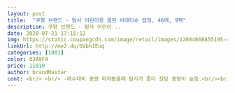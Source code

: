 ```yaml
---
layout: post 
title:  "쿠팡 브랜드 - 탐사 어린이용 클린 비데티슈 캡형, 46매, 9팩" 
description: 쿠팡 브랜드 - 탐사 어린이 ..
date: 2020-07-21 17:15:12 
img: https://static.coupangcdn.com/image/retail/images/12084668855195-d954bc93-4814-415e-a2a5-149eb1ad2e39.jpg 
linkUrl: http://me2.do/GVbh1Euq 
categories: [1001] 
color: 03A9F4 
price: 11010 
author: brandMaster 
cont: <br/> <br/> -매수대비 중량 따져봤을때 탐사가 좀더 장당 중량이 높음.<br/><br/>1) 카프릴릴글라이콜<br/>2) 소듐벤조에이트<br/>3) 씨트릭애씨드<br/>4) 디프로필렌글라이콜<br/>5) 클로헥시딘디글루코네이트<br/>50분 정도 물에 담궈놈 그냥 좀 더 흐물흐물 해진건 있눈것 같지만 정말 드라마틱하게 녹는건 없었음 ㅠㅠ<br/><br/><br/>가격  같은 9팩 기준 맷수는 탐사가 더 많고, 가격도 전체적으로 6<br/> -7000원 저렴한듯!<br/>가격도 저렴하면서 성분도 괜찮은 편이라 구매했는데 물기는 적당한데 좀 얇은거 같네요;; 제가 느끼기엔 그런데 어차피 아이가 사용하는거니.<br/> .<br/>.<br/> 첫째는 불편하지 않다고 하네요!!<br/>가끔 심심할때 쿠팡만의 브랜드 구경을 쭉<br/> - 해봅니다.<br/><br/>곰팡이, 효모 및 박테리아의 성장을 억제하는데 탁월하고 변질되는 것을 막아줍니다.<br/>  그러나 비타민C와 만나게 될 경우 발암물질인 벤젠이 생성될 수 있습니다<br/>구매가격; 10830₩<br/>구매하는데 도움이 되길 바랍니다<br/> 
---
```

 